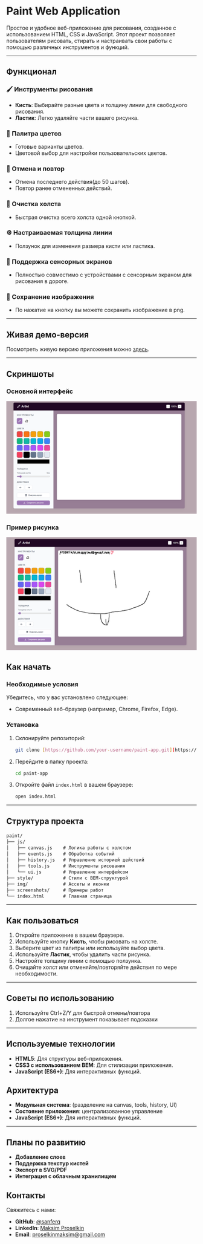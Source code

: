 # Paint Web Application

Простое и удобное веб-приложение для рисования, созданное с использованием HTML, CSS и JavaScript. Этот проект позволяет пользователям рисовать, стирать и настраивать свои работы с помощью различных инструментов и функций.

---

## Функционал

### 🖌️ Инструменты рисования

- **Кисть**: Выбирайте разные цвета и толщину линии для свободного рисования.
- **Ластик**: Легко удаляйте части вашего рисунка.

### 🎨 Палитра цветов

- Готовые варианты цветов.
- Цветовой выбор для настройки пользовательских цветов.

### 🔄 Отмена и повтор

- Отмена последнего действия(до 50 шагов).
- Повтор ранее отмененных действий.

### 🧹 Очистка холста

- Быстрая очистка всего холста одной кнопкой.

### ⚙️ Настраиваемая толщина линии

- Ползунок для изменения размера кисти или ластика.

### 📱 Поддержка сенсорных экранов

- Полностью совместимо с устройствами с сенсорным экраном для рисования в дороге.

### 💾 Сохранение изображения

- По нажатие на кнопку вы можете сохранить изображение в png.

---

## Живая демо-версия

Посмотреть живую версию приложения можно [здесь](https://sanferq.github.io/paint/).

---

## Скриншоты

### Основной интерфейс

![Main Interface](screenshots\empty.png)

### Пример рисунка

![Example Drawing](screenshots\artlel.png)

## Как начать

### Необходимые условия

Убедитесь, что у вас установлено следующее:

- Современный веб-браузер (например, Chrome, Firefox, Edge).

### Установка

1. Склонируйте репозиторий:
    
    ```bash
    git clone [https://github.com/your-username/paint-app.git](https://github.com/sanferq/paint.git)
    ```
    
2. Перейдите в папку проекта:
    
    ```bash
    cd paint-app
    ```
    
3. Откройте файл `index.html` в вашем браузере:
    
    ```bash
    open index.html
    ```

---

## Структура проекта

```
paint/
├── js/
│   ├── canvas.js    # Логика работы с холстом
│   ├── events.js    # Обработка событий
│   ├── history.js   # Управление историей действий
│   ├── tools.js     # Инструменты рисования
│   └── ui.js        # Управление интерфейсом
├── style/           # Стили с BEM-структурой
├── img/             # Ассеты и иконки
├── screenshots/     # Примеры работ
└── index.html       # Главная страница
```

---

## Как пользоваться

1. Откройте приложение в вашем браузере.
2. Используйте кнопку **Кисть**, чтобы рисовать на холсте.
3. Выберите цвет из палитры или используйте выбор цвета.
4. Используйте **Ластик**, чтобы удалить части рисунка.
5. Настройте толщину линии с помощью ползунка.
6. Очищайте холст или отменяйте/повторяйте действия по мере необходимости.

---

## Советы по использованию
1. Используйте Ctrl+Z/Y для быстрой отмены/повтора
2. Долгое нажатие на инструмент показывает подсказки

---

## Используемые технологии
- **HTML5**: Для структуры веб-приложения.
- **CSS3 с использованием BEM**: Для стилизации приложения.
- **JavaScript (ES6+)**: Для интерактивных функций.

## Архитектура
- **Модульная система**: (разделение на canvas, tools, history, UI)
- **Состояние приложения**: централизованное управление
- **JavaScript (ES6+)**: Для интерактивных функций.

---

## Планы по развитию
 - **Добавление слоев**
 - **Поддержка текстур кистей**
 - **Экспорт в SVG/PDF**
 - **Интеграция с облачным хранилищем**


## Контакты

Свяжитесь с нами:

- **GitHub**: [@sanferq](https://github.com/sanferq)
- **LinkedIn**: [Maksim Proselkin](https://www.linkedin.com/in/maksim-proselkin-769790363/)
- **Email**: [proselkinmaksim@gmail.com](mailto:proselkinmaksim@gmail.com)


